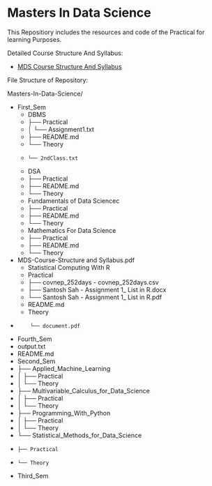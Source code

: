 # Masters In Data Science

This Repositiory includes the resources and code of the Practical for learning Purposes.

Detailed Course Structure And Syllabus:

- [MDS Course Structure And Syllabus](../MDS-Course-Structure%20and%20Syllabus.pdf)


File Structure of Repository:

Masters-In-Data-Science/
- First_Sem
    - DBMS
    - ├── Practical
    - │   └── Assignment1.txt
    - ├── README.md
    - └── Theory
    -     └── 2ndClass.txt
    - DSA
    - ├── Practical
    - ├── README.md
    - └── Theory
    - Fundamentals of Data Sciencec
    - ├── Practical
    - ├── README.md
    - └── Theory
    - Mathematics For Data Science
    - ├── Practical
    - ├── README.md
    - └── Theory
- MDS-Course-Structure and Syllabus.pdf
    - Statistical Computing With R
    - Practical
    - ├── covnep_252days - covnep_252days.csv
    - ├── Santosh Sah - Assignment 1_ List in R.docx
    - └── Santosh Sah - Assignment 1_ List in R.pdf
    - README.md
    - Theory
-         └── document.pdf
- Fourth_Sem
- output.txt
- README.md
- Second_Sem
- ├── Applied_Machine_Learning
- │   ├── Practical
- │   └── Theory
- ├── Multivariable_Calculus_for_Data_Science
- │   ├── Practical
- │   └── Theory
- ├── Programming_With_Python
- │   ├── Practical
- │   └── Theory
- └── Statistical_Methods_for_Data_Science
-     ├── Practical
-     └── Theory
- Third_Sem